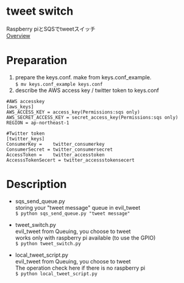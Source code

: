 tweet switch
============================

Raspberry piとSQSでtweetスイッチ  
[Overview](http://qiita.com/gacha-ru/items/305c462ba5d6a3ed0a8a)


# Preparation
1. prepare the keys.conf. make from keys.conf_example.  
    ```$ mv keys.conf_example keys.conf```
2. describe the AWS access key / twitter token to keys.conf  
```
#AWS accesskey
[aws_keys]
AWS_ACCESS_KEY = access_key(Permissions:sqs only)
AWS_SECRET_ACCESS_KEY = secret_access_key(Permissions:sqs only)
REGION = ap-northeast-1

#Twitter token
[twitter_keys]
ConsumerKey =    twitter_consumerkey
ConsumerSecret = twitter_consumersecret
AccessToken =    twitter_accesstoken
AccesssTokenSecert = twitter_accessstokensecert
```

# Description

* sqs_send_queue.py  
  storing your "tweet message" queue in evil_tweet  
    ```$ python sqs_send_queue.py "tweet message"```

* tweet_switch.py  
  evil_tweet from Queuing, you choose to tweet  
  works only with raspberry pi available (to use the GPIO)  
    ```$ python tweet_switch.py```

* local_tweet_script.py  
  evil_tweet from Queuing, you choose to tweet  
  The operation check here if there is no raspberry pi  
    ```$ python local_tweet_script.py```

